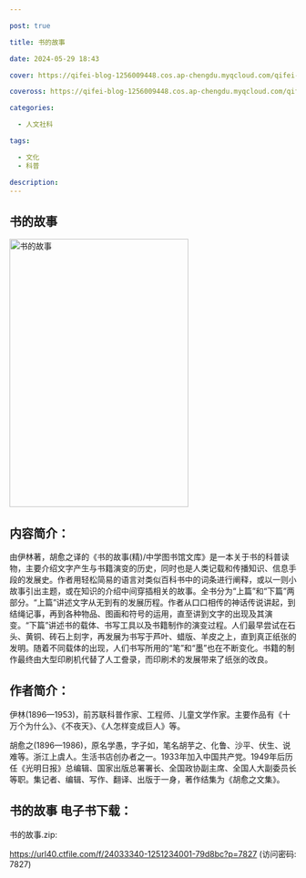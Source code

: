 ```yaml
---

post: true

title: 书的故事

date: 2024-05-29 18:43

cover: https://qifei-blog-1256009448.cos.ap-chengdu.myqcloud.com/qifei-blog/652fe38cc458853aefcfcf7f.jpg

coveross: https://qifei-blog-1256009448.cos.ap-chengdu.myqcloud.com/qifei-blog/652fe38cc458853aefcfcf7f.jpg

categories:

  - 人文社科

tags:

  - 文化
  - 科普

description:
---
```


## 书的故事
<img alt="书的故事 " class="aligncenter loaded" data-was-processed="true" decoding="async" fetchpriority="high" height="471" src="https://qifei-blog-1256009448.cos.ap-chengdu.myqcloud.com/qifei-blog/652fe38cc458853aefcfcf7f.jpg " style="cursor: zoom-in;" width="314"/>

## 内容简介：

由伊林著，胡愈之译的《书的故事(精)/中学图书馆文库》是一本关于书的科普读物，主要介绍文字产生与书籍演变的历史，同时也是人类记载和传播知识、信息手段的发展史。作者用轻松简易的语言对类似百科书中的词条进行阐释，或以一则小故事引出主题，或在知识的介绍中间穿插相关的故事。全书分为“上篇”和“下篇”两部分。“上篇”讲述文字从无到有的发展历程。作者从口口相传的神话传说讲起，到结绳记事，再到各种物品、图画和符号的运用，直至讲到文字的出现及其演变。“下篇”讲述书的载体、书写工具以及书籍制作的演变过程。人们最早尝试在石头、黄铜、砖石上刻字，再发展为书写于芦叶、蜡版、羊皮之上，直到真正纸张的发明。随着不同载体的出现，人们书写所用的“笔”和“墨”也在不断变化。书籍的制作最终由大型印刷机代替了人工誊录，而印刷术的发展带来了纸张的改良。

## 作者简介：

伊林(1896—1953)，前苏联科普作家、工程师、儿童文学作家。主要作品有《十万个为什么》、《不夜天》、《人怎样变成巨人》等。

胡愈之(1896—1986)，原名学愚，字子如，笔名胡芋之、化鲁、沙平、伏生、说难等。浙江上虞人。生活书店创办者之一。1933年加入中国共产党。1949年后历任《光明日报》总编辑、国家出版总署署长、全国政协副主席、全国人大副委员长等职。集记者、编辑、写作、翻译、出版于一身，著作结集为《胡愈之文集》。

## 书的故事 电子书下载：

书的故事.zip: 

https://url40.ctfile.com/f/24033340-1251234001-79d8bc?p=7827 (访问密码: 7827)
